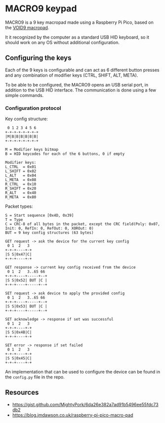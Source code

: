 # MACRO9 keypad

MACRO9 is a 9 key macropad made using a Raspberry Pi Pico, based on the
[VOID9 macropad](https://victorlucachi.ro/showcase/void9/).

It it recognized by the computer as a standard USB HID keyboard, so it should work
on any OS without additional configuration.

## Configuring the keys

Each of the 9 keys is configurable and can act as 6 different button presses
and any combination of modifier keys (CTRL, SHIFT, ALT, META). 

To be able to be configured, the MACRO9 opens an USB serial port, in addition to the
USB HID interface. The communication is done using a few simple commands.

### Configuration protocol

Key config structure:
```
 0 1 2 3 4 5 6
+-+-+-+-+-+-+-+
|M|B|B|B|B|B|B|
+-+-+-+-+-+-+-+

M = Modifier keys bitmap
B = HID keycodes for each of the 6 buttons, 0 if empty

Modifier keys:
L_CTRL  = 0x01
L_SHIFT = 0x02
L_ALT   = 0x04
L_META  = 0x08
R_CTRL  = 0x10
R_SHIFT = 0x20
R_ALT   = 0x40
R_META  = 0x80
```

Packet types:
```
S = Start sequence [0x4D, 0x39]
T = Type
C = CRC-8 of all bytes in the packet, except the CRC field(Poly: 0x07, Init: 0, RefIn: 0, RefOut: 0, XOROut: 0)
BUT = 9 key config structures (63 bytes)

GET request -> ask the device for the current key config
 0 1  2   3
+-+-+----+-+
|S S|0x47|C|
+-+-+----+-+

GET response -> current key config received from the device
 0 1  2   3..65 66
+-+-+----+-----+--+
|S S|0x52| BUT |C |
+-+-+----+-----+--+

SET request -> ask device to apply the provided config
 0 1  2   3..65 66
+-+-+----+-----+--+
|S S|0x53| BUT |C |
+-+-+----+-----+--+

SET acknowledge -> response if set was successful
 0 1  2   3
+-+-+----+-+
|S S|0x4B|C|
+-+-+----+-+

SET error -> response if set failed
 0 1  2   3
+-+-+----+-+
|S S|0x45|C|
+-+-+----+-+
```

An implementation that can be used to configure the device can be found
in the `config.py` file in the repo.

## Resources

* <https://gist.github.com/MightyPork/6da26e382a7ad91b5496ee55fdc73db2>
* <https://blog.jmdawson.co.uk/raspberry-pi-pico-macro-pad>